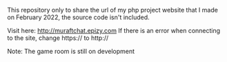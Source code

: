 This repository only to share the url of my php project website that I made on February 2022, the source code isn't included.

Visit here: http://muraftchat.epizy.com
If there is an error when connecting to the site, change https:// to http://

Note: The game room is still on development
